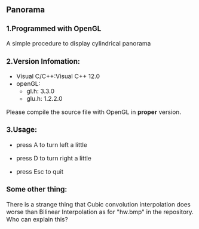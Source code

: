 ## Panorama

<font size = 3>

### 1.Programmed with OpenGL

A simple procedure to display cylindrical panorama

### 2.Version Infomation:

- Visual C/C++:Visual C++ 12.0
- openGL:
	- gl.h: 3.3.0
	- glu.h: 1.2.2.0

Please compile the source file with OpenGL in **proper** version.

### 3.Usage:

- press A to turn left a little

- press D to turn right a little

- press Esc to quit

### Some other thing:

There is a strange thing that Cubic convolution interpolation does worse than Bilinear Interpolation as for "hw.bmp" in the repository. Who can explain this?

</font>